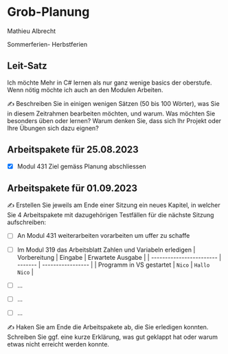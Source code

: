 # Grob-Planung

Mathieu Albrecht 

Sommerferien- Herbstferien

## Leit-Satz

Ich möchte Mehr in C# lernen als nur ganz wenige basics der oberstufe.
Wenn nötig möchte ich auch an den Modulen Arbeiten.

✍️ Beschreiben Sie in einigen wenigen Sätzen (50 bis 100 Wörter), was Sie in diesem Zeitrahmen bearbeiten möchten, und warum. Was möchten Sie besonders üben oder lernen? Warum denken Sie, dass sich Ihr Projekt oder Ihre Übungen sich dazu eignen?

## Arbeitspakete für 25.08.2023

- [x] Modul 431 Ziel gemäss Planung abschliessen 
 
## Arbeitspakete für 01.09.2023

✍️ Erstellen Sie jeweils am Ende einer Sitzung ein neues Kapitel, in welcher Sie 4 Arbeitspakete mit dazugehörigen Testfällen für die nächste Sitzung aufschreiben:

- [ ] An Modul 431 weiterarbeiten vorarbeiten um uffer zu schaffe
- [ ] Im Modul 319 das Arbeitsblatt Zahlen und Variabeln erledigen
| Vorbereitung             | Eingabe | Erwartete Ausgabe |
| ------------------------ | ------- | ----------------- |
| Programm in VS gestartet | `Nico`  | `Hallo Nico`      |

- [ ] ...
- [ ] ...
- [ ] ...

✍️  Haken Sie am Ende die Arbeitspakete ab, die Sie erledigen konnten. Schreiben Sie ggf. eine kurze Erklärung, was gut geklappt hat oder warum etwas nicht erreicht werden konnte.
